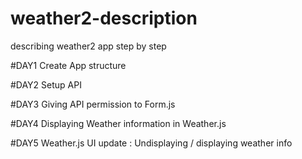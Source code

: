 # weather2-description
describing weather2 app step by step

#DAY1
Create App structure

#DAY2
Setup API

#DAY3
Giving API permission to Form.js

#DAY4
Displaying Weather information in Weather.js

#DAY5
Weather.js UI update : Undisplaying / displaying weather info
